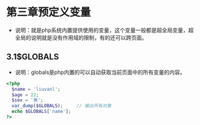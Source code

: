 # 第三章预定义变量
* 说明：就是php系统内置提供使用的变量，这个变量一般都是超全局变量，超全局的说明就是没有作用域的限制，有的还可以跨页面。
## 3.1$GLOBALS
* 说明：globals是php内置的可以自动获取当前页面中的所有变量的内容。
```php
<?php
  $name = 'liuvanl';
  $age = 22;
  $sex = '男';
  var_dump($GLOBALS);     // 输出所有对象
  echo $GLOBALS['name'];
?>
```
